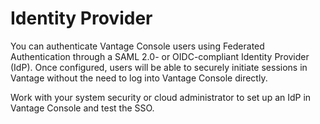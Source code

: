 # Identity Provider

You can authenticate Vantage Console users using Federated Authentication through a SAML 2.0- or OIDC-compliant Identity Provider (IdP). Once configured, users will be able to securely initiate sessions in Vantage without the need to log into Vantage Console directly. 

Work with your system security or cloud administrator to set up an IdP in Vantage Console and test the SSO.
